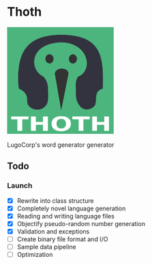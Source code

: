 # Thoth
<img src="thoth.svg" width="250" height="250"/>

LugoCorp's word generator generator

## Todo
### Launch
- [x] Rewrite into class structure
- [x] Completely novel language generation
- [x] Reading and writing language files
- [x] Objectify pseudo-random number generation
- [x] Validation and exceptions
- [ ] Create binary file format and I/O
- [ ] Sample data pipeline
- [ ] Optimization
